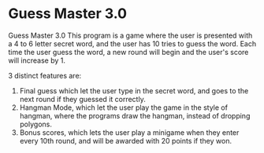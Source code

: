 # Guess Master 3.0
Guess Master 3.0 This program is a game where the user is presented with a 4 to 6 letter secret word, and the user has 10 tries to guess the word. Each time the user guess the word, a new round will begin and the user's score will increase by 1. 

3 distinct features are:

1. Final guess which let the user type in the secret word, and goes to the next round if they guessed it correctly.
2. Hangman Mode, which let the user play the game in the style of hangman, where the programs draw the hangman, instead of dropping polygons.
3. Bonus scores, which lets the user play a minigame when they enter every 10th round, and will be awarded with 20 points if they won.
